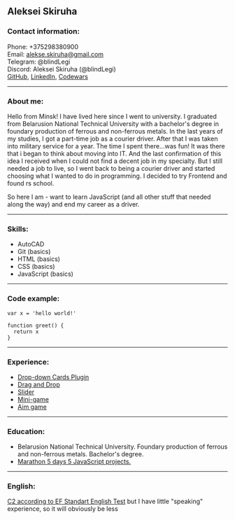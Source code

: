 ## Aleksei Skiruha
### Contact information:
Phone: +375298380900\
Email: alekse.skiruha@gmail.com\
Telegram: @blindLegi\
Discord: Aleksei Skiruha (@blindLegi)\
[GitHub](https://github.com/blindLegi), [LinkedIn](https://www.linkedin.com/in/legi/), [Codewars](https://www.codewars.com/users/blindLegi)

---
### About me:
Hello from Minsk! I have lived here since I went to university. I graduated from Belarusion National Technical University with a bachelor's degree in foundary production of ferrous and non-ferrous metals. In the last years of my studies, I got a part-time job as a courier driver. After that I was taken into military service for a year. The time I spent there...was fun! It was there that i began to think about moving into IT. And the last confirmation of this idea I received when I could not find a decent job in my specialty. But I still needed a job to live, so I went back to being a courier driver and started choosing what I wanted to do in programming. I decided to try Frontend and found rs school. 

So here I am - want to learn JavaScript (and all other stuff that needed along the way) and end my career as a driver.

---
### Skills:
* AutoCAD
* Git (basics)
* HTML (basics)
* CSS (basics)
* JavaScript (basics)

---
### Code example:
```
var x = 'hello world!'

function greet() {
  return x
}
```

---
### Experience:
* [Drop-down Cards Plugin](https://jsfiddle.net/blindLegi/z9a0kop2/3/)
* [Drag and Drop](https://jsfiddle.net/blindLegi/g8apswvu/2/)
* [Slider](https://jsfiddle.net/blindLegi/2Lk51csx/1/)
* [Mini-game](https://jsfiddle.net/blindLegi/9ypq40ne/3/)
* [Aim game](https://jsfiddle.net/blindLegi/y8n4hajf/1/)

---
### Education:
* Belarusion National Technical University. Foundary production of ferrous and non-ferrous metals. Bachelor's degree.
* [Marathon 5 days 5 JavaScript projects.](https://vladilen.ru/marathon)

---
### English:
[C2 according to EF Standart English Test](https://www.efset.org/cert/bbeJ7q) but I have little "speaking" experience, so it will obviously be less